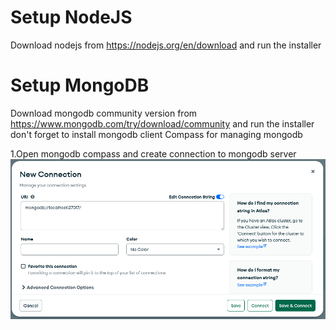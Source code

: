 # Setup NodeJS

Download nodejs from https://nodejs.org/en/download and run the installer

# Setup MongoDB

Download mongodb community version from https://www.mongodb.com/try/download/community and run the installer
don't forget to install mongodb client Compass for managing mongodb

1.Open mongodb compass and create connection to mongodb server
![mongodb_connection](https://github.com/renosuprastiyo/pobi-powerbi-userinterface/blob/main/resources/mongodb_connection.png)
